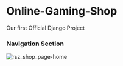 # Online-Gaming-Shop
Our first Official Django Project<br>

### Navigation Section
![rsz_shop_page-home](https://user-images.githubusercontent.com/50420064/109506286-a9c0d680-7ac7-11eb-9d68-31e301224338.jpg)
